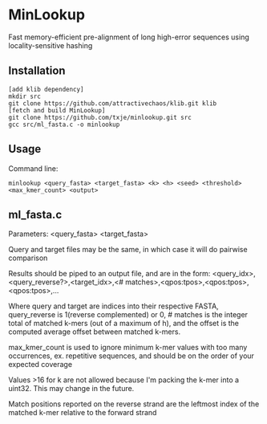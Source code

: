 MinLookup
=======

Fast memory-efficient pre-alignment of long high-error sequences using locality-sensitive hashing


Installation
-------

    [add klib dependency]
    mkdir src
    git clone https://github.com/attractivechaos/klib.git klib
    [fetch and build MinLookup]
    git clone https://github.com/txje/minlookup.git src
    gcc src/ml_fasta.c -o minlookup


Usage
-----

Command line:

    minlookup <query_fasta> <target_fasta> <k> <h> <seed> <threshold> <max_kmer_count> <output>


ml_fasta.c
----------

Parameters: <query_fasta> <target_fasta> <k> <h> <seed> <threshold>

Query and target files may be the same, in which case it will do pairwise comparison

Results should be piped to an output file, and are in the form:
&lt;query_idx>,&lt;query_reverse?>,&lt;target_idx>,&lt;# matches>,&lt;qpos:tpos>,&lt;qpos:tpos>,&lt;qpos:tpos>,...

Where query and target are indices into their respective FASTA, query_reverse is 1(reverse complemented) or 0, # matches is the integer total of matched k-mers (out of a maximum of h), and the offset is the computed average offset between matched k-mers.

max_kmer_count is used to ignore minimum k-mer values with too many occurrences, ex. repetitive sequences, and should be on the order of your expected coverage

Values >16 for k are not allowed because I'm packing the k-mer into a uint32. This may change in the future.

Match positions reported on the reverse strand are the leftmost index of the matched k-mer relative to the forward strand
